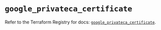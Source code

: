 # `google_privateca_certificate`

Refer to the Terraform Registry for docs: [`google_privateca_certificate`](https://registry.terraform.io/providers/hashicorp/google-beta/5.19.0/docs/resources/google_privateca_certificate).
